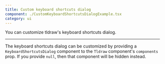 ```yaml
---
title: Custom keyboard shortcuts dialog
component: ./CustomKeyboardShortcutsDialogExample.tsx
category: ui
---
```


You can customize tldraw's keyboard shortcuts dialog.

---

The keyboard shortcuts dialog can be customized by providing a `KeyboardShortcutsDialog` component to the `Tldraw` component's `components` prop. If you provide `null`, then that component will be hidden instead.
